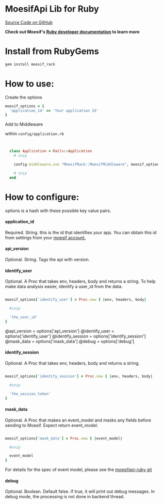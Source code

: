 MoesifApi Lib for Ruby
======================

[Source Code on GitHub](https://github.com/moesif/moesif-rack)

__Check out Moesif's
[Ruby developer documentation](https://www.moesif.com/developer-documentation) to learn more__



Install from RubyGems
=====================

```bash
gem install moesif_rack
```
How to use:
===========

Create the options

```ruby
moesif_options = {
  'application_id' => 'Your application Id'
}
```

Add to Middleware


within `config/application.rb`

```ruby


  class Application < Rails::Application
    # snip

    config.middleware.use "MoesifRack::MoesifMiddleware", moesif_options

    # snip
  end

```


How to configure:
=================

options is a hash with these possible key value pairs.

#### application_id

Required. String. this is the id that identifies your app. You can obtain this id from settings
from your [moesif account.](http://www.moesif.com)


#### api_version

Optional. String. Tags the api with version.


#### identify_user

Optional. A Proc that takes env, headers, body and returns a string. To help make data analysis easier, identify a user_id from the data.

```ruby

moesif_options['identify_user'] = Proc.new { |env, headers, body|

  #snip

  'the_user_id'
}

```

@api_version = options['api_version']
@identify_user = options['identify_user']
@identify_session = options['identify_session']
@mask_data = options['mask_data']
@debug = options['debug']

#### identify_session

Optional. A Proc that takes env, headers, body and returns a string.

```ruby

moesif_options['identify_session'] = Proc.new { |env, headers, body|

  #snip

  'the_session_token'
}

```

#### mask_data

Optional. A Proc that makes an event_model and masks any fields before sending to Moesif. Expect return event_model.

```ruby

moesif_options['mask_data'] = Proc.new { |event_model|

  #snip

  event_model
}

```

For details for the spec of event model, please see the [moesifapi-ruby git](https://github.com/Moesif/moesifapi-ruby)


#### debug

Optional. Boolean. Default false. If true, it will print out debug messages. In debug mode, the processing is not done in backend thread.
